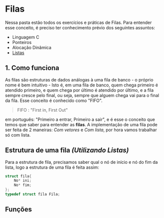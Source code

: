 # Filas
Nessa pasta estão todos os exercícios e práticas de Filas. 
Para entender esse conceito, é preciso ter conhecimento prévio dos seguintes assuntos:

- Linguagem C
- Ponteiros
- Alocação Dinâmica
- [Listas](https://github.com/iagonuvem/aeds-studies/tree/master/pt-br/linked-list)

## 1. Como funciona
As filas são estruturas de dados análogas à uma fila de banco - o próprio nome é bem intuitivo - Isto é, em uma fila de banco, quem chega primeiro é atendido primeiro, e quem chega por último é atendido por último, e a fila sempre cresce pelo final, ou seja, sempre que alguem chega vai para o final da fila. Esse conceito é conhecido como "FIFO".

> FIFO : "First in, First Out"

em português: "Primeiro a entrar, Primeiro a sair", e é esse o conceito que temos que saber para entender as **filas**. A implementação de uma fila pode ser feita de 2 maneiras: *Com vetores* e *Com lista*, por hora vamos trabalhar só com lista.

## Estrutura de uma fila *(Utilizando Listas)*

Para a estrutura de fila, precisamos saber qual o nó de início e nó do fim da lista, logo a estrutura de uma fila é feita assim:

```c
struct fila{
	No* ini;
	No* fim;
};
typedef struct fila Fila;
```

## Funções 